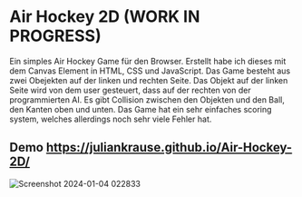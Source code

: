 # Air Hockey 2D (WORK IN PROGRESS)

Ein simples Air Hockey Game für den Browser. Erstellt habe ich dieses mit dem Canvas Element in HTML, CSS und JavaScript. Das Game besteht aus zwei Obejekten auf der linken und rechten Seite. Das Objekt auf der linken Seite wird von dem user gesteuert, dass auf der rechten von der programmierten AI. Es gibt Collision zwischen den Objekten und den Ball, den Kanten oben und unten. Das Game hat ein sehr einfaches scoring system, welches allerdings noch sehr viele Fehler hat. 


## Demo https://juliankrause.github.io/Air-Hockey-2D/

![Screenshot 2024-01-04 022833](https://github.com/JulianKrause/Air-Hockey-2D/assets/82316899/29f1bc5a-5c3c-4e6e-b879-1bdce77ece96)
